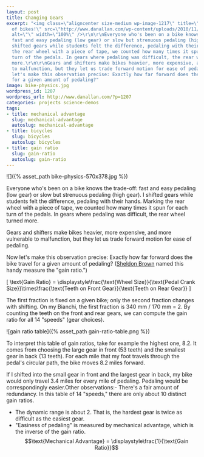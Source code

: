 ```yaml
---
layout: post
title: Changing Gears
excerpt: "<img class=\"aligncenter size-medium wp-image-1217\" title=\"The physics
  of bikes!\" src=\"http://www.danallan.com/wp-content/uploads/2010/11/bike-physics-570x378.jpg\"
  alt=\"\" width=\"100%\" />\r\n\r\nEveryone who's been on a bike knows the trade-off:
  fast and easy pedaling (low gear) or slow but strenuous pedaling (high gear). I
  shifted gears while students felt the difference, pedaling with their hands. Marking
  the rear wheel with a piece of tape, we counted how many times it spun for each
  turn of the pedals. In gears where pedaling was difficult, the rear wheel turned
  more.\r\n\r\nGears and shifters make bikes heavier, more expensive, and more vulnerable
  to malfunction, but they let us trade forward motion for ease of pedaling.\r\n\r\nNow
  let's make this observation precise: Exactly how far forward does the bike travel
  for a given amount of pedaling?"
image: bike-physics.jpg
wordpress_id: 1207
wordpress_url: http://www.danallan.com/?p=1207
categories: projects science-demos
tags:
- title: mechanical advantage
  slug: mechanical-advantage
  autoslug: mechanical-advantage
- title: bicycles
  slug: bicycles
  autoslug: bicycles
- title: gain ratio
  slug: gain-ratio
  autoslug: gain-ratio
---
```

![]({% asset_path bike-physics-570x378.jpg %})

Everyone who's been on a bike knows the trade-off: fast and easy pedaling (low gear) or slow but strenuous pedaling (high gear). I shifted gears while students felt the difference, pedaling with their hands. Marking the rear wheel with a piece of tape, we counted how many times it spun for each turn of the pedals. In gears where pedaling was difficult, the rear wheel turned more.

Gears and shifters make bikes heavier, more expensive, and more vulnerable to malfunction, but they let us trade forward motion for ease of pedaling.

Now let's make this observation precise: Exactly how far forward does the bike travel for a given amount of pedaling? ([Sheldon Brown](http://www.sheldonbrown.com/gain.html "Gain Ratios") named this handy measure the "gain ratio.")

\[
\text{Gain Ratio} = \displaystyle\frac{\text{Wheel Size}}{\text{Pedal Crank Size}}\times\frac{\text{Teeth on Front Gear}}{\text{Teeth on Rear Gear}}
\]

The first fraction is fixed on a given bike; only the second fraction changes with shifting. On my Bianchi, the first fraction is 340 mm / 170 mm = 2. By counting the teeth on the front and rear gears, we can compute the gain ratio for all 14 "speeds" (gear choices).

![gain ratio table]({% asset_path gain-ratio-table.png %})

To interpret this table of gain ratios, take for example the highest one, 8.2. It comes from choosing the large gear in front (53 teeth) and the smallest gear in back (13 teeth). For each mile that my foot travels through the pedal's circular path, the bike moves 8.2 miles forward.

If I shifted into the small gear in front and the largest gear in back, my bike would only travel 3.4 miles for every mile of pedaling. Pedaling would be correspondingly easier.Other observations:- There's a fair amount of redundancy. In this table of 14 "speeds," there are only about 10 distinct gain ratios.

* The dynamic range is about 2. That is, the hardest gear is twice as difficult as the easiest gear.
* "Easiness of pedaling" is measured by mechanical advantage, which is the inverse of the gain ratio. $$\text{Mechanical Advantage} = \displaystyle\frac{1}{\text{Gain Ratio}}$$
